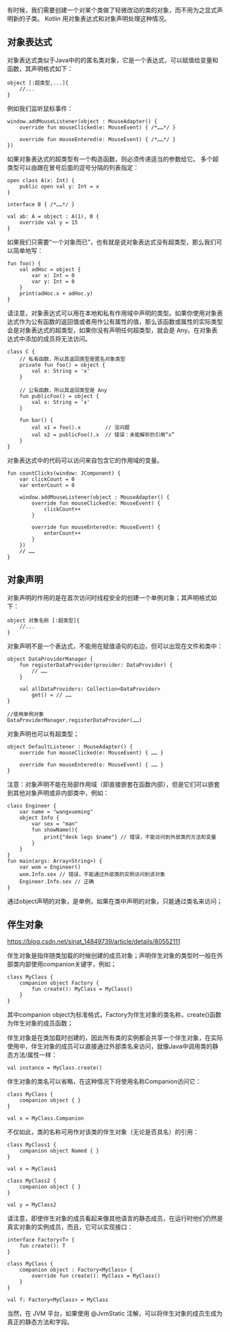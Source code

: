 有时候，我们需要创建一个对某个类做了轻微改动的类的对象，而不用为之显式声明新的子类。 Kotlin 用对象表达式和对象声明处理这种情况。

## 对象表达式
对象表达式类似于Java中的的匿名类对象，它是一个表达式，可以赋值给变量和函数，其声明格式如下：
```
object [:超类型,...]{
    //...
}
```
例如我们监听鼠标事件：
```
window.addMouseListener(object : MouseAdapter() {
    override fun mouseClicked(e: MouseEvent) { /*……*/ }

    override fun mouseEntered(e: MouseEvent) { /*……*/ }
})
```
如果对象表达式的超类型有一个构造函数，则必须传递适当的参数给它。 多个超类型可以由跟在冒号后面的逗号分隔的列表指定：
```
open class A(x: Int) {
    public open val y: Int = x
}

interface B { /*……*/ }

val ab: A = object : A(1), B {
    override val y = 15
}
```

如果我们只需要“一个对象而已”，也有就是说对象表达式没有超类型，那么我们可以简单地写：
```
fun foo() {
    val adHoc = object {
        var x: Int = 0
        var y: Int = 0
    }
    print(adHoc.x + adHoc.y)
}
```

请注意，对象表达式可以用在本地和私有作用域中声明的类型。如果你使用对象表达式作为公有函数的返回值或者用作公有属性的值，那么该函数或属性的实际类型会是对象表达式的超类型，如果你没有声明任何超类型，就会是 Any。在对象表达式中添加的成员将无法访问。
```
class C {
    // 私有函数，所以其返回类型是匿名对象类型
    private fun foo() = object {
        val x: String = 'x'
    }

    // 公有函数，所以其返回类型是 Any
    fun publicFoo() = object {
        val x: String = 'x'
    }

    fun bar() {
        val x1 = foo().x        // 没问题
        val x2 = publicFoo().x  // 错误：未能解析的引用“x”
    }
}
```

对象表达式中的代码可以访问来自包含它的作用域的变量。
```
fun countClicks(window: JComponent) {
    var clickCount = 0
    var enterCount = 0

    window.addMouseListener(object : MouseAdapter() {
        override fun mouseClicked(e: MouseEvent) {
            clickCount++
        }

        override fun mouseEntered(e: MouseEvent) {
            enterCount++
        }
    })
    // ……
}
```


## 对象声明
对象声明的作用的是在首次访问时线程安全的创建一个单例对象；其声明格式如下：
```
object 对象名称 [:超类型]{
    //...
}
```
对象声明不是一个表达式，不能用在赋值语句的右边，但可以出现在文件和类中：
```
object DataProviderManager {
    fun registerDataProvider(provider: DataProvider) {
        // ……
    }

    val allDataProviders: Collection<DataProvider>
        get() = // ……
}

//使用单例对象
DataProviderManager.registerDataProvider(……)
```

对象声明也可以有超类型；
```
object DefaultListener : MouseAdapter() {
    override fun mouseClicked(e: MouseEvent) { …… }

    override fun mouseEntered(e: MouseEvent) { …… }
}
```
注意：对象声明不能在局部作用域（即直接嵌套在函数内部），但是它们可以嵌套到其他对象声明或非内部类中，例如：
```
class Engineer {
    var name = "wangxueming"
    object Info {
        var sex = "man"
        fun showName(){
            print{"desk legs $name"} // 错误，不能访问到外部类的方法和变量
        }
    }
}
fun main(args: Array<String>) {
    var wxm = Engineer()
    wxm.Info.sex // 错误，不能通过外部类的实例访问到该对象
    Engineer.Info.sex // 正确
}
```
通过object声明的对象，是单例，如果在类中声明的对象，只能通过类名来访问；


## 伴生对象
<https://blog.csdn.net/sinat_14849739/article/details/80552111>

伴生对象是指伴随类加载的时候创建的成员对象；声明伴生对象的类型时一般在外部类内部使用companion关键字，例如；
```
class MyClass {
    companion object Factory {
        fun create(): MyClass = MyClass()
    }
}
```
其中companion object为标准格式，Factory为伴生对象的类名称，create()函数为伴生对象的成员函数；

伴生对象是在类加载时创建的，因此所有类的实例都会共享一个伴生对象，在实际使用中，伴生对象的成员可以直接通过外部类名来访问，就像Java中调用类的静态方法/属性一样：
```
val instance = MyClass.create()
```

伴生对象的类名可以省略，在这种情况下将使用名称Companion访问它：
```
class MyClass {
    companion object { }
}

val x = MyClass.Companion
```
不仅如此，类的名称可用作对该类的伴生对象（无论是否具名）的引用：
```
class MyClass1 {
    companion object Named { }
}

val x = MyClass1

class MyClass2 {
    companion object { }
}

val y = MyClass2
```

请注意，即使伴生对象的成员看起来像其他语言的静态成员，在运行时他们仍然是真实对象的实例成员，而且，它可以实现接口：
```
interface Factory<T> {
    fun create(): T
}

class MyClass {
    companion object : Factory<MyClass> {
        override fun create(): MyClass = MyClass()
    }
}

val f: Factory<MyClass> = MyClass
```
当然，在 JVM 平台，如果使用 @JvmStatic 注解，可以将伴生对象的成员生成为真正的静态方法和字段。

